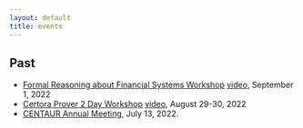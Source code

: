 ```yaml
---
layout: default
title: events
---
```


## Past
- [Formal Reasoning about Financial Systems Workshop](https://reasoningaboutfinancialsystems.org/) [video](https://youtube.com/playlist?list=PLKtu7wuOMP9VXT92wyIpon9VRIv7hOuW4), September 1, 2022
- [Certora Prover 2 Day Workshop](https://www.certora.com/events/certora-prover-2-day-workshop/) [video](https://www.youtube.com/playlist?list=PLKtu7wuOMP9Wp_O8kylKbtFYgM8HVTGIA), August 29-30, 2022
- [CENTAUR Annual Meeting](event_centaur_2022.html), July 13, 2022.
